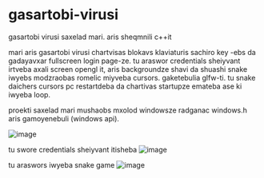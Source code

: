 # gasartobi-virusi
gasartobi virusi saxelad mari. aris sheqmnili c++it


mari aris gasartobi virusi chartvisas blokavs klaviaturis sachiro key -ebs da gadayavxar fullscreen login page-ze.
tu araswor credentials sheiyvant irtveba axali screen opengl it, aris backgroundze shavi da shuashi snake iwyebs modzraobas romelic miyveba cursors. gaketebulia glfw-ti.
tu snake daichers cursors pc restartdeba da chartivas startupze emateba ase ki iwyeba loop.

proekti saxelad mari mushaobs mxolod windowsze radganac windows.h aris gamoyenebuli (windows api).


![image](https://github.com/user-attachments/assets/f9b7d0d9-3ed1-4c2d-bbf1-33c9dd6d7836)

tu swore credentials sheiyvant itisheba
![image](https://github.com/user-attachments/assets/13e446a9-d9c5-4507-85e6-9c21dfc1f9d2)


tu araswors iwyeba snake game
![image](https://github.com/user-attachments/assets/012e0aa7-eb87-496c-a563-bb1b357be7da)
